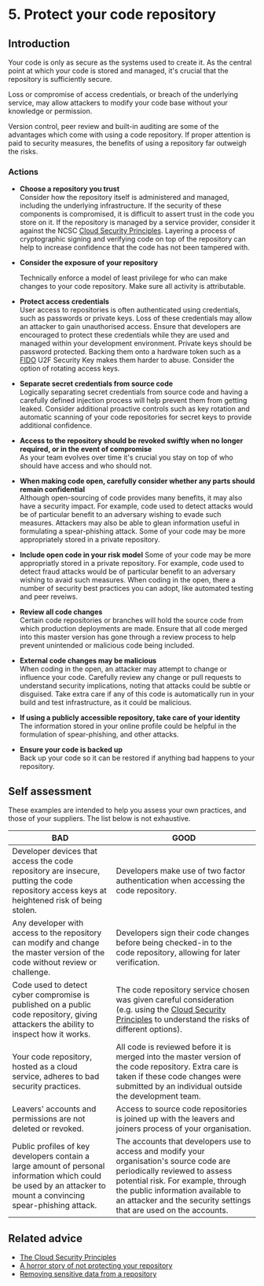 # 5. Protect your code repository

## Introduction

Your code is only as secure as the systems used to create it. As the central point at which your code is stored and managed, it's crucial that the repository is sufficiently secure.

Loss or compromise of access credentials, or breach of the underlying service, may allow attackers to modify your code base without your knowledge or permission.

Version control, peer review and built-in auditing are some of the advantages which come with using a code repository. If proper attention is paid to security measures, the benefits of using a repository far outweigh the risks.


### Actions

* **Choose a repository you trust**  
    Consider how the repository itself is administered and managed, including the underlying infrastructure. If the security of these components is compromised, it is difficult to assert trust in the code you store on it. If the repository is managed by a service provider, consider it against the NCSC [Cloud Security Principles](https://www.ncsc.gov.uk/guidance/cloud-security-collection). Layering a process of cryptographic signing and verifying code on top of the repository can help to increase confidence that the code has not been tampered with.

* **Consider the exposure of your repository**  

    Technically enforce a model of least privilege for who can make changes to your code repository.  Make sure all activity is attributable.

* **Protect access credentials**  
    User access to repositories is often authenticated using credentials, such as passwords or private keys. Loss of these credentials may allow an attacker to gain unauthorised access. Ensure that developers are encouraged to protect these credentials while they are used and managed within your development environment. Private keys should be password protected. Backing them onto a hardware token such as a [FIDO](https://fidoalliance.org/specifications/overview/) U2F Security Key makes them harder to abuse. Consider the option of rotating access keys.

* **Separate secret credentials from source code**  
    Logically separating secret credentials from source code and having a carefully defined injection process will help prevent them from getting leaked. Consider additional proactive controls such as key rotation and automatic scanning of your code repositories for secret keys to provide additional confidence.

* **Access to the repository should be revoked swiftly when no longer required, or in the event of compromise**  
    As your team evolves over time it's crucial you stay on top of who should have access and who should not.

* **When making code open, carefully consider whether any parts should remain confidential**  
    Although open-sourcing of code provides many benefits, it may also have a security impact. For example, code used to detect attacks would be of particular benefit to an adversary wishing to evade such measures. Attackers may also be able to glean information useful in formulating a spear-phishing attack. Some of your code may be more appropriately stored in a private repository.

* **Include open code in your risk model**
    Some of your code may be more appropriatly stored in a private repository. For example, code used to detect fraud attacks would be of particular benefit to an adversary wishing to avaid such measures. When coding in the open, there a number of security best practices you can adopt, like automated testing and peer reveiws.

* **Review all code changes**  
    Certain code repositories or branches will hold the source code from which production deployments are made. Ensure that all code merged into this master version has gone through a review process to help prevent unintended or malicious code being included.

* **External code changes may be malicious**  
    When coding in the open, an attacker may attempt to change or influence your code. Carefully review any change or pull requests to understand security implications, noting that attacks could be subtle or disguised. Take extra care if any of this code is automatically run in your build and test infrastructure, as it could be malicious.

* **If using a publicly accessible repository, take care of your identity**  
    The information stored in your online profile could be helpful in the formulation of spear-phishing, and other attacks.

* **Ensure your code is backed up**  
    Back up your code so it can be restored if anything bad happens to your repository.


## Self assessment

These examples are intended to help you assess your own practices, and those of your suppliers. The list below is not exhaustive.

| BAD | GOOD |
|-----|------|
| Developer devices that access the code repository are insecure, putting the code repository access keys at heightened risk of being stolen. | Developers make use of two factor authentication when accessing the code repository. |
| Any developer with access to the repository can modify and change the master version of the code without review or challenge. | Developers sign their code changes before being checked-in to the code repository, allowing for later verification. |
| Code used to detect cyber compromise is published on a public code repository, giving attackers the ability to inspect how it works. |The code repository service chosen was given careful consideration (e.g. using the [Cloud Security Principles](https://www.ncsc.gov.uk/guidance/cloud-security-collection) to understand the risks of different options). |
| Your code repository, hosted as a cloud service, adheres to bad security practices. | All code is reviewed before it is merged into the master version of the code repository. Extra care is taken if these code changes were submitted by an individual outside the development team. |
| Leavers' accounts and permissions are not deleted or revoked. | Access to source code repositories is joined up with the leavers and joiners process of your organisation. |
| Public profiles of key developers contain a large amount of personal information which could be used by an attacker to mount a convincing spear-phishing attack. | The accounts that developers use to access and modify your organisation's source code are periodically reviewed to assess potential risk. For example, through the public information available to an attacker and the security settings that are used on the accounts. |


## Related advice

* [The Cloud Security Principles](https://www.ncsc.gov.uk/guidance/cloud-security-collection)
* [A horror story of not protecting your repository](https://mikegerwitz.com/papers/git-horror-story)
* [Removing sensitive data from a repository](https://help.github.com/articles/removing-sensitive-data-from-a-repository/)
